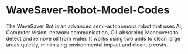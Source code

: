 # WaveSaver-Robot-Model-Codes
The WaveSaver Bot is an advanced semi-autonomous robot that uses Ai, Computer Vision, network communication, Oil-absorbing Maneuvers to detect and remove oil from water. It works using two units to clean large areas quickly, minimizing environmental impact and cleanup costs.
